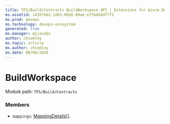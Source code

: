 ```yaml
---
title: TFS/Build/Contracts BuildWorkspace API | Extensions for Azure DevOps Services
ms.assetid: 14357eb1-1db3-0926-09ae-ef7bdd4d77f2
ms.prod: devops
ms.technology: devops-ecosystem
generated: true
ms.manager: mijacobs
author: chcomley
ms.topic: article
ms.author: chcomley
ms.date: 08/04/2016
---
```


# BuildWorkspace

Module path: `TFS/Build/Contracts`


### Members

* `mappings`: [MappingDetails](./MappingDetails.md)[]. 

